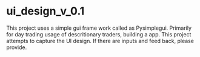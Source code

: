 # ui_design_v_0.1

This project uses a simple gui frame work called as Pysimplegui. Primarily for day trading usage of descritionary traders, building a app. This project attempts to capture the UI design. If there are inputs and feed back, please provide.
